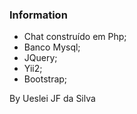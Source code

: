 ### Information

- Chat construído em Php;
- Banco Mysql;
- JQuery;
- Yii2;
- Bootstrap;

By Ueslei JF da Silva
